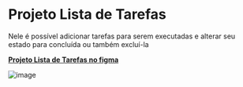 <h1>Projeto Lista de Tarefas</h1>

<p>Nele é possível adicionar tarefas para serem executadas e alterar seu estado para concluída ou também excluí-la</p>

<a href="https://www.figma.com/file/pKgmr92nUgW05eVKAiEpTI/Lista-de-tarefas-(Copy)?type=design&node-id=0%3A1&mode=design&t=NPaq82jMcXy4nImf-1" target="_blank"><b>Projeto Lista de Tarefas no figma</b></a>


![image](https://github.com/milena-juliao/Lista-de-tarefas/assets/84363761/fa1b3ba6-c394-4f29-88c4-37e5220eba02)



